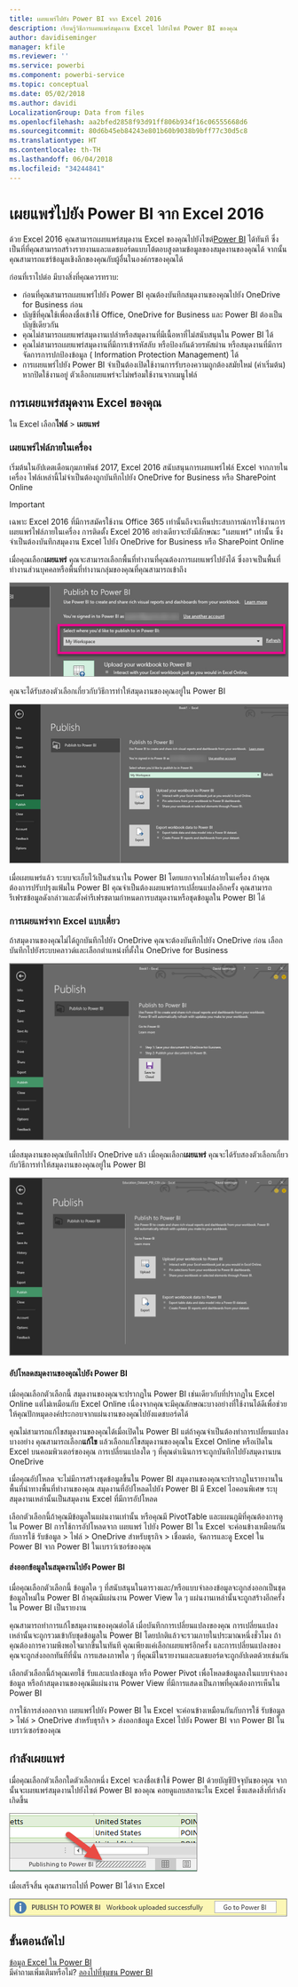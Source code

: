 ```yaml
---
title: เผยแพร่ไปยัง Power BI จาก Excel 2016
description: เรียนรู้วิธีการเผยแพร่สมุดงาน Excel ไปยังไซต์ Power BI ของคุณ
author: davidiseminger
manager: kfile
ms.reviewer: ''
ms.service: powerbi
ms.component: powerbi-service
ms.topic: conceptual
ms.date: 05/02/2018
ms.author: davidi
LocalizationGroup: Data from files
ms.openlocfilehash: aa2bfed2858f93d91ff806b934f16c06555668d6
ms.sourcegitcommit: 80d6b45eb84243e801b60b9038b9bff77c30d5c8
ms.translationtype: HT
ms.contentlocale: th-TH
ms.lasthandoff: 06/04/2018
ms.locfileid: "34244841"
---
```

# <a name="publish-to-power-bi-from-excel-2016"></a>เผยแพร่ไปยัง Power BI จาก Excel 2016
ด้วย Excel 2016 คุณสามารถเผยแพร่สมุดงาน Excel ของคุณไปยังไซต์[Power BI](https://powerbi.microsoft.com) ได้ทันที ซึ่งเป็นที่ที่คุณสามารถสร้างรายงานและแดชบอร์ดแบบโต้ตอบสูงตามข้อมูลของสมุดงานของคุณได้ จากนั้นคุณสามารถแชร์ข้อมูลเชิงลึกของคุณกับผู้อื่นในองค์กรของคุณได้

ก่อนที่เราไปต่อ มีบางสิ่งที่คุณควรทราบ:

* ก่อนที่คุณสามารถเผยแพร่ไปยัง Power BI คุณต้องบันทึกสมุดงานของคุณไปยัง OneDrive for Business ก่อน
* บัญชีที่คุณใช้เพื่อลงชื่อเข้าใช้ Office, OneDrive for Business และ Power BI ต้องเป็นบัญชีเดียวกัน
* คุณไม่สามารถเผยแพร่สมุดงานเปล่าหรือสมุดงานที่มีเนื้อหาที่ไม่สนับสนุนใน Power BI ได้
* คุณไม่สามารถเผยแพร่สมุดงานที่มีการเข้ารหัสลับ หรือป้องกันด้วยรหัสผ่าน หรือสมุดงานที่มีการจัดการการปกป้องข้อมูล ( Information Protection Management) ได้
* การเผยแพร่ไปยัง Power BI จำเป็นต้องเปิดใช้งานการรับรองความถูกต้องสมัยใหม่ (ค่าเริ่มต้น) หากปิดใช้งานอยู่ ตัวเลือกเผยแพร่จะไม่พร้อมใช้งานจากเมนูไฟล์

## <a name="to-publish-your-excel-workbook"></a>การเผยแพร่สมุดงาน Excel ของคุณ
ใน Excel เลือก**ไฟล์** > **เผยแพร่**

### <a name="local-file-publishing"></a>เผยแพร่ไฟล์ภายในเครื่อง
เริ่มต้นในอัปเดตเดือนกุมภาพันธ์ 2017, Excel 2016 สนับสนุนการเผยแพร่ไฟล์ Excel จากภายในเครื่อง ไฟล์เหล่านี้ไม่จำเป็นต้องถูกบันทึกไปยัง OneDrive for Business หรือ SharePoint Online

> [!IMPORTANT]
> เฉพาะ Excel 2016 ที่มีการสมัครใช้งาน Office 365 เท่านั้นถึงจะเห็นประสบการณ์การใช้งานการเผยแพร่ไฟล์ภายในเครื่อง การติดตั้ง Excel 2016 อย่างเดียวจะยังมีลักษณะ "เผยแพร่" เท่านั้น ซึ่งจำเป็นต้องบันทึกสมุดงาน Excel ไปยัง OneDrive for Business หรือ SharePoint Online
> 
> 

เมื่อคุณเลือก**เผยแพร่** คุณจะสามารถเลือกพื้นที่ทำงานที่คุณต้องการเผยแพร่ไปยังได้ ซึ่งอาจเป็นพื้นที่ทำงานส่วนบุคคลหรือพื้นที่ทำงานกลุ่มของคุณที่คุณสามารถเข้าถึง

![](media/service-publish-from-excel/pbi_choose_workspace.png)

คุณจะได้รับสองตัวเลือกเกี่ยวกับวิธีการทำให้สมุดงานของคุณอยู่ใน Power BI

![](media/service-publish-from-excel/pbi_uploadexport3.png)

เมื่อเผยแพร่แล้ว ระบบจะเก็บไว้เป็นสำเนาใน Power BI โดยแยกจากไฟล์ภายในเครื่อง ถ้าคุณต้องการปรับปรุงแฟ้มใน Power BI คุณจำเป็นต้องเผยแพร่การเปลี่ยนแปลงอีกครั้ง คุณสามารถรีเฟรชข้อมูลดังกล่าวและตั้งค่ารีเฟรชตามกำหนดการบสมุดงานหรือชุดข้อมูลใน Power BI ได้

### <a name="publishing-from-excel-standalone"></a>การเผยแพร่จาก Excel แบบเดี่ยว
ถ้าสมุดงานของคุณไม่ได้ถูกบันทึกไปยัง OneDrive คุณจะต้องบันทึกไปยัง OneDrive ก่อน เลือกบันทึกไปยังระบบคลาวด์และเลือกตำแหน่งที่ตั้งใน OneDrive for Business

![](media/service-publish-from-excel/pbi_savetoonedrive2.png)

เมื่อสมุดงานของคุณบันทึกไปยัง OneDrive แล้ว เมื่อคุณเลือก**เผยแพร่** คุณจะได้รับสองตัวเลือกเกี่ยวกับวิธีการทำให้สมุดงานของคุณอยู่ใน Power BI

![](media/service-publish-from-excel/pbi_uploadexport2.png)

#### <a name="upload-your-workbook-to-power-bi"></a>อัปโหลดสมุดงานของคุณไปยัง Power BI
เมื่อคุณเลือกตัวเลือกนี้ สมุดงานของคุณจะปรากฏใน Power BI เช่นเดียวกับที่ปรากฏใน Excel Online แต่ไม่เหมือนกับ Excel Online เนื่องจากคุณจะมีคุณลักษณะบางอย่างที่ใช้งานได้ดีเพื่อช่วยให้คุณปักหมุดองค์ประกอบจากแผ่นงานของคุณไปยังแดชบอร์ดได้

คุณไม่สามารถแก้ไขสมุดงานของคุณได้เมื่อเปิดใน Power BI แต่ถ้าคุณจำเป็นต้องทำการเปลี่ยนแปลงบางอย่าง คุณสามารถเลือก**แก้ไข** แล้วเลือกแก้ไขสมุดงานของคุณใน Excel Online หรือเปิดใน Excel บนคอมพิวเตอร์ของคุณ การเปลี่ยนแปลงใด ๆ ที่คุณดำเนินการจะถูกบันทึกไปยังสมุดงานบน OneDrive

เมื่อคุณอัปโหลด จะไม่มีการสร้างชุดข้อมูลขึ้นใน Power BI สมุดงานของคุณจะปรากฏในรายงานในพื้นที่นำทางพื้นที่ทำงานของคุณ สมุดงานที่อัปโหลดไปยัง Power BI มี Excel ไอคอนพิเศษ ระบุสมุดงานเหล่านั้นเป็นสมุดงาน Excel ที่มีการอัปโหลด

เลือกตัวเลือกนี้ถ้าคุณมีข้อมูลในแผ่นงานเท่านั้น หรือคุณมี PivotTable และแผนภูมิที่คุณต้องการดูใน Power BI
การใช้การอัปโหลดจาก เผยแพร่ ไปยัง Power BI ใน Excel จะค่อนข้างเหมือนกันกับการใช้ รับข้อมูล > ไฟล์ > OneDrive สำหรับธุรกิจ > เชื่อมต่อ, จัดการและดู Excel ใน Power BI จาก Power BI ในเบราว์เซอร์ของคุณ

#### <a name="export-workbook-data-to-power-bi"></a>ส่งออกข้อมูลในสมุดงานไปยัง Power BI
เมื่อคุณเลือกตัวเลือกนี้ ข้อมูลใด ๆ ที่สนับสนุนในตารางและ/หรือแบบจำลองข้อมูลจะถูกส่งออกเป็นชุดข้อมูลใหม่ใน Power BI ถ้าคุณมีแผ่นงาน Power View ใด ๆ แผ่นงานเหล่านั้นจะถูกสร้างอีกครั้งใน Power BI เป็นรายงาน

คุณสามารถทำการแก้ไขสมุดงานของคุณต่อได้ เมื่อบันทึกการเปลี่ยนแปลงของคุณ การเปลี่ยนแปลงเหล่านั้นจะถูกรวมเข้ากับชุดข้อมูลใน Power BI โดยปกติแล้วจะรวมภายในประมาณหนึ่งชั่วโมง ถ้าคุณต้องการความพึงพอใจมากขึ้นในทันที คุณเพียงแค่เลือกเผยแพร่อีกครั้ง และการเปลี่ยนแปลงของคุณจะถูกส่งออกทันทีที่นั่น การแสดงภาพใด ๆ ที่คุณมีในรายงานและแดชบอร์ดจะถูกอัปเดตด้วยเช่นกัน

เลือกตัวเลือกนี้ถ้าคุณเคยใช้ รับและแปลงข้อมูล หรือ Power Pivot เพื่อโหลดข้อมูลลงในแบบจำลองข้อมูล หรือถ้าสมุดงานของคุณมีแผ่นงาน Power View ที่มีการแสดงเป็นภาพที่คุณต้องการเห็นใน Power BI

การใช้การส่งออกจาก เผยแพร่ไปยัง Power BI ใน Excel จะค่อนข้างเหมือนกันกับการใช้ รับข้อมูล > ไฟล์ > OneDrive สำหรับธุรกิจ > ส่งออกข้อมูล Excel ไปยัง Power BI จาก Power BI ในเบราว์เซอร์ของคุณ

## <a name="publishing"></a>กำลังเผยแพร่
เมื่อคุณเลือกตัวเลือกใดตัวเลือกหนึ่ง Excel จะลงชื่อเข้าใช้ Power BI ด้วยบัญชีปัจจุบันของคุณ จากนั้นจะเผยแพร่สมุดงานไปยังไซต์ Power BI ของคุณ คอยดูแถบสถานะใน Excel ซึ่งแสดงสิ่งที่กำลังเกิดขึ้น

![](media/service-publish-from-excel/pbi_publishingstatus.png)

เมื่อเสร็จสิ้น คุณสามารถไปที่ Power BI ได้จาก Excel

![](media/service-publish-from-excel/pbi_gotopbi.png)

## <a name="next-steps"></a>ขั้นตอนถัดไป
[ข้อมูล Excel ใน Power BI](service-excel-workbook-files.md)  
มีคำถามเพิ่มเติมหรือไม่? [ลองไปที่ชุมชน Power BI](http://community.powerbi.com/)

